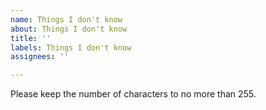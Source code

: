 ```yaml
---
name: Things I don't know
about: Things I don't know
title: ''
labels: Things I don't know
assignees: ''

---
```


Please keep the number of characters to no more than 255.

